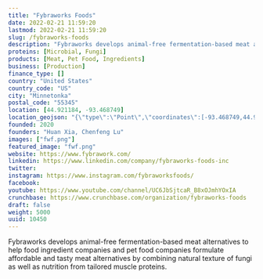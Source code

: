 ```yaml
---
title: "Fybraworks Foods"
date: 2022-02-21 11:59:20
lastmod: 2022-02-21 11:59:20
slug: /fybraworks-foods
description: "Fybraworks develops animal-free fermentation-based meat alternatives to help food ingredient companies and pet food companies formulate affordable and tasty meat alternatives by combining natural texture of fungi as well as nutrition from tailored muscle proteins."
proteins: [Microbial, Fungi]
products: [Meat, Pet Food, Ingredients]
business: [Production]
finance_type: []
country: "United States"
country_code: "US"
city: "Minnetonka"
postal_code: "55345"
location: [44.921184, -93.468749]
location_geojson: "{\"type\":\"Point\",\"coordinates\":[-93.468749,44.921184]}"
founded: 2020
founders: "Huan Xia, Chenfeng Lu"
images: ["fwf.png"]
featured_image: "fwf.png"
website: https://www.fybrawork.com/
linkedin: https://www.linkedin.com/company/fybraworks-foods-inc
twitter: 
instagram: https://www.instagram.com/fybraworksfoods/
facebook: 
youtube: https://www.youtube.com/channel/UC6JbSjtcaR_B8xOJmhYOxIA
crunchbase: https://www.crunchbase.com/organization/fybraworks-foods
draft: false
weight: 5000
uuid: 10450
---
```

Fybraworks develops animal-free fermentation-based meat alternatives to help food ingredient companies and pet food companies formulate affordable and tasty meat alternatives by combining natural texture of fungi as well as nutrition from tailored muscle proteins.
